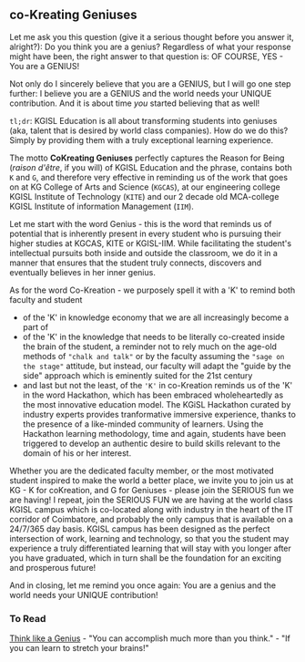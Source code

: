 <!-- title: CoKreating Geniuses -->

## co-Kreating Geniuses

Let me ask you this question (give it a serious thought before you answer it, alright?): Do you think you are a genius? Regardless of what your response might have been, the right answer to that question is: OF COURSE, YES - You are a GENIUS! 

Not only do I sincerely believe that you are a GENIUS, but I will go one step further: I believe you are a GENIUS and the world needs your UNIQUE contribution. And it is about time *you* started believing that as well! 

`tl;dr`: KGISL Education is all about transforming students into geniuses (aka,  talent that is desired by world class companies). How do we do this? Simply by providing them with a truly exceptional learning experience. 

The motto **CoKreating Geniuses** perfectly captures the Reason for Being (*raison d'être*, if you will) of KGISL Education and the phrase, contains both `K` and `G`,  and therefore very effective in reminding us of the work that goes on at KG College of Arts and Science (`KGCAS`), at our engineering college KGISL Institute of Technology (`KITE`) and our 2 decade old MCA-college KGISL Institute of information Management (`IIM`).

Let me start with the word Genius - this is the word that reminds us of potential that is inherently present in every student who is pursuing their higher studies at KGCAS, KITE or KGISL-IIM. While facilitating the student's intellectual pursuits both inside and outside the classroom, we do it in a manner that ensures that the student truly connects, discovers and eventually believes in her inner genius.

As for the word Co-Kreation - we purposely spell it with a 'K' to remind both faculty and student
   - of the 'K' in knowledge economy that we are all increasingly become a part of 
   - of the 'K' in the knowledge that needs to be literally co-created inside the brain of the student, a reminder not to rely much on the age-old methods of `"chalk and talk"` or by the faculty assuming the `"sage on the stage"` attitude, but instead, our faculty will adapt the "guide by the side" approach which is eminently suited for the 21st century
   - and last but not the least, of the `'K'` in co-Kreation reminds us of the 'K' in the word Hackathon, which has been embraced wholeheartedly as the most innovative education model. The KGiSL Hackathon curated by industry experts provides tranformative immersive experience, thanks to the presence of a like-minded community of learners. Using the Hackathon learning methodology, time and again, students have been triggered to develop an authentic desire to build skills relevant to the domain of his or her interest. 

Whether you are the dedicated faculty member, or the most motivated student inspired to make the world a better place, we invite you to join us at KG - K for coKreation, and G for Geniuses - please join the SERIOUS fun we are having! I repeat, join the SERIOUS FUN we are having at the world class KGISL campus which is co-located along with industry in the heart of the IT corridor of Coimbatore, and probably the only campus that is available on a 24/7/365 day basis. KGISL campus has been designed as the perfect intersection of work, learning and technology, so that you the student may experience a truly differentiated learning that will stay with you longer after you have graduated, which in turn shall be the foundation for an exciting and prosperous future!

And in closing, let me remind you once again: You are a genius and the world needs your UNIQUE contribution! 

### To Read
[Think like a Genius](https://smile.amazon.com/Think-Like-Genius-Creatively-Problems-ebook/dp/B08ZM6GQB2/ref=sr_1_1?dchild=1&qid=1617429955&refinements=p_27%3APeter+Hollins&s=digital-text&sr=1-1)
	- "You can accomplish much more than you think."
	- "If you can learn to stretch your brains!"
